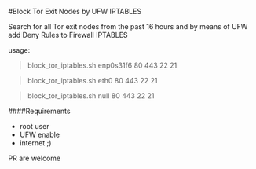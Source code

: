 #Block Tor Exit Nodes by UFW IPTABLES

Search for all Tor exit nodes from the past 16 hours and by means of UFW add Deny Rules to Firewall IPTABLES

usage: 

> block_tor_iptables.sh enp0s31f6 80 443 22 21

> block_tor_iptables.sh eth0 80 443 22 21

> block_tor_iptables.sh null 80 443 22 21    

####Requirements
- root user
- UFW enable
- internet ;)

PR are welcome